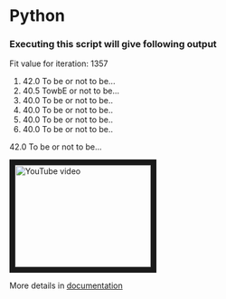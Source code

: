 # Python
### Executing this script will give following output

Fit value for iteration: 1357
1. 42.0 To be or not to be...
2. 40.5 TowbE or not to be...
3. 40.0 To be or not to be..
4. 40.0 To be or not to be..
5. 40.0 To be or not to be..
6. 40.0 To be or not to be..

42.0   To be or not to be...

<a href="http://www.youtube.com/watch?feature=player_embedded&v=af_TQ_-KUaQ
" target="_blank"><img src="http://img.youtube.com/vi/af_TQ_-KUaQ/0.jpg" 
alt="YouTube video" width="240" height="180" border="10" /></a>

More details in [documentation](https://marcinzemlok.github.io/Python/to_be_or_not_to_be/html/)
